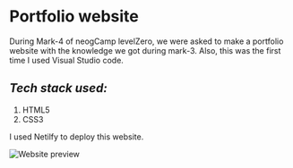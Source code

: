 # Portfolio website
During Mark-4 of neogCamp levelZero, we were asked to make a portfolio website with the knowledge we got during mark-3. Also, this was the first time I used Visual Studio code.

## *Tech stack used:*
1. HTML5
2. CSS3

I used Netilfy to deploy this website. 

![Website preview](https://github.com/prakhhaar/neogcamp-portfolio-website/Images/webiste-preview.png)
